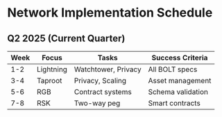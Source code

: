 # Network Implementation Schedule

## Q2 2025 (Current Quarter)

| Week | Focus | Tasks | Success Criteria |
|------|-------|-------|-----------------|
| 1-2  | Lightning | Watchtower, Privacy | All BOLT specs |
| 3-4  | Taproot | Privacy, Scaling | Asset management |
| 5-6  | RGB | Contract systems | Schema validation |
| 7-8  | RSK | Two-way peg | Smart contracts |
